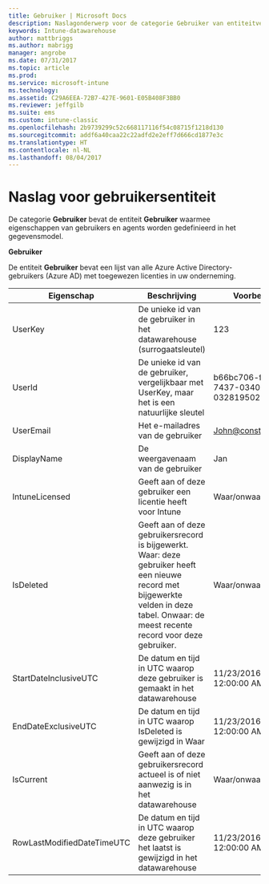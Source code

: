 ```yaml
---
title: Gebruiker | Microsoft Docs
description: Naslagonderwerp voor de categorie Gebruiker van entiteitverzamelingen in de Intune-datawarehouse-API.
keywords: Intune-datawarehouse
author: mattbriggs
ms.author: mabrigg
manager: angrobe
ms.date: 07/31/2017
ms.topic: article
ms.prod: 
ms.service: microsoft-intune
ms.technology: 
ms.assetid: C29A6EEA-72B7-427E-9601-E05B408F3BB0
ms.reviewer: jeffgilb
ms.suite: ems
ms.custom: intune-classic
ms.openlocfilehash: 2b9739299c52c668117116f54c08715f1218d130
ms.sourcegitcommit: addf6a40caa22c22adfd2e2eff7d666cd1877e3c
ms.translationtype: HT
ms.contentlocale: nl-NL
ms.lasthandoff: 08/04/2017
---
```

# <a name="reference-for-user-entity"></a>Naslag voor gebruikersentiteit

De categorie **Gebruiker** bevat de entiteit **Gebruiker** waarmee eigenschappen van gebruikers en agents worden gedefinieerd in het gegevensmodel.

**Gebruiker**

De entiteit **Gebruiker** bevat een lijst van alle Azure Active Directory-gebruikers (Azure AD) met toegewezen licenties in uw onderneming.

| Eigenschap  | Beschrijving | Voorbeeld |
|---------|------------|--------|
| UserKey |De unieke id van de gebruiker in het datawarehouse (surrogaatsleutel) |123 |
| UserId |De unieke id van de gebruiker, vergelijkbaar met UserKey, maar het is een natuurlijke sleutel |b66bc706-ffff-7437-0340-032819502773 |
| UserEmail |Het e-mailadres van de gebruiker |John@constoso.com |
| DisplayName |De weergavenaam van de gebruiker |Jan |
| IntuneLicensed |Geeft aan of deze gebruiker een licentie heeft voor Intune |Waar/onwaar |
| IsDeleted |Geeft aan of deze gebruikersrecord is bijgewerkt.  Waar: deze gebruiker heeft een nieuwe record met bijgewerkte velden in deze tabel. Onwaar: de meest recente record voor deze gebruiker. |Waar/onwaar |
| StartDateInclusiveUTC |De datum en tijd in UTC waarop deze gebruiker is gemaakt in het datawarehouse |11/23/2016 12:00:00 AM |
| EndDateExclusiveUTC |De datum en tijd in UTC waarop IsDeleted is gewijzigd in Waar |11/23/2016 12:00:00 AM |
| IsCurrent |Geeft aan of deze gebruikersrecord actueel is of niet aanwezig is in het datawarehouse |Waar/onwaar |
| RowLastModifiedDateTimeUTC |De datum en tijd in UTC waarop deze gebruiker het laatst is gewijzigd in het datawarehouse |11/23/2016 12:00:00 AM |

